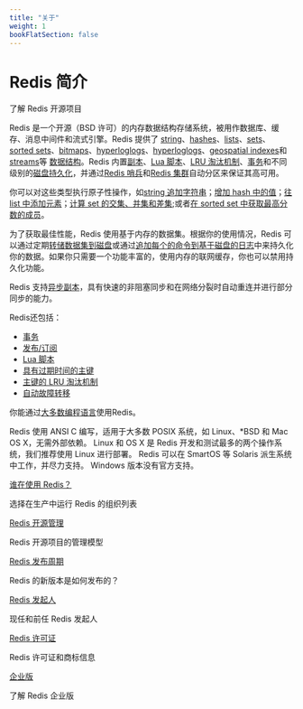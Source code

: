 ```yaml
---
title: "关于"
weight: 1
bookFlatSection: false
---
```


# Redis 简介
了解 Redis 开源项目

Redis 是一个开源（BSD 许可）的内存数据结构存储系统，被用作数据库、缓存、消息中间件和流式引擎。Redis 提供了 [string]()、[hashes]()、[lists]()、[sets]()、[sorted sets]()、[bitmaps]()、[hyperloglogs]()、[hyperloglogs]()、[geospatial indexes]()和[streams]()等 [数据结构]()。Redis 内置[副本]()、[Lua 脚本]()、[LRU 淘汰机制]()、[事务]()和不同级别的[磁盘持久化]()，并通过[Redis 哨兵]()和[Redis 集群]()自动分区来保证其高可用。

你可以对这些类型执行原子性操作，如[string 追加字符串]()；[增加 hash 中的值]()；[往 list 中添加元素]()；[计算 set 的交集、并集和差集]();或者[在 sorted set 中获取最高分数的成员]()。

为了获取最佳性能，Redis 使用基于内存的数据集。根据你的使用情况，Redis 可以通过定期[转储数据集到磁盘]()或通过[追加每个的命令到基于磁盘的日志]()中来持久化你的数据。如果你只需要一个功能丰富的，使用内存的联网缓存，你也可以禁用持久化功能。

Redis 支持[异步副本]()，具有快速的非阻塞同步和在网络分裂时自动重连并进行部分同步的能力。

Redis还包括：
* [事务]()
* [发布/订阅]()
* [Lua 脚本]()
* [具有过期时间的主键]()
* [主键的 LRU 淘汰机制]()
* [自动故障转移]()

你能通过[大多数编程语言]()使用Redis。

Redis 使用 ANSI C 编写，适用于大多数 POSIX 系统，如 Linux、*BSD 和 Mac OS X，无需外部依赖。 Linux 和 OS X 是 Redis 开发和测试最多的两个操作系统，我们推荐使用 Linux 进行部署。 Redis 可以在 SmartOS 等 Solaris 派生系统中工作，并尽力支持。 Windows 版本没有官方支持。

[谁在使用 Redis？]()

选择在生产中运行 Redis 的组织列表

[Redis 开源管理]()

Redis 开源项目的管理模型

[Redis 发布周期]()

Redis 的新版本是如何发布的？

[Redis 发起人]()

现任和前任 Redis 发起人

[Redis 许可证]()

Redis 许可证和商标信息

[企业版]()

了解 Redis 企业版